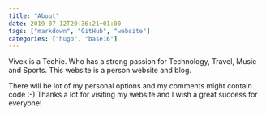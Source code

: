 ```yaml
---
title: "About"
date: 2019-07-12T20:36:21+01:00
tags: ["markdown", "GitHub", "website"]
categories: ["hugo", "base16"]
---
```


Vivek is a Techie. Who has a strong passion for Technology, Travel, Music and Sports. This website is a person website and blog. 

There will be lot of my personal options and my comments might contain code :-)
Thanks a lot for visiting my website and I wish a great success for everyone!

